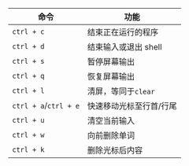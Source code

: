 | 命令                  | 功能                    |
| --------------------- | ----------------------- |
| `ctrl + c`            | 结束正在运行的程序      |
| `ctrl + d`            | 结束输入或退出 shell    |
| `ctrl + s`            | 暂停屏幕输出            |
| `ctrl + q`            | 恢复屏幕输出            |
| `ctrl + l`            | 清屏，等同于`clear`     |
| `ctrl + a`/`ctrl + e` | 快速移动光标至行首/行尾 |
| `ctrl + u`            | 清空当前输入            |
| `ctrl + w`            | 向前删除单词            |
| `ctrl + k`            | 删除光标后内容          |
